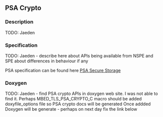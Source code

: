 ## PSA Crypto

### Description

TODO: Jaeden


### Specification
TODO: Jaeden - describe here about APIs being available from NSPE and SPE
about differences in behaviour if any

PSA specification can be found here [PSA Secure Storage](https://pages.arm.com/PSA-APIs)

### Doxygen

TODO: Jaeden - find PSA crypto APIs in doxygen web site. I was not able to find it.
      Perhaps MBED_TLS_PSA_CRYPTO_C macro should be added doxyfile_options file so PSA crypto docs will be generated
      Once addded Doxygen will be generate - perhaps on next day fix the link below
